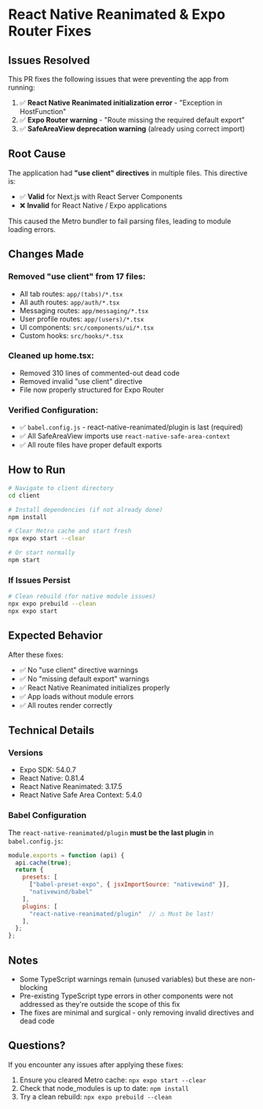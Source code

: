 # React Native Reanimated & Expo Router Fixes

## Issues Resolved

This PR fixes the following issues that were preventing the app from running:

1. ✅ **React Native Reanimated initialization error** - "Exception in HostFunction"
2. ✅ **Expo Router warning** - "Route missing the required default export"
3. ✅ **SafeAreaView deprecation warning** (already using correct import)

## Root Cause

The application had **"use client" directives** in multiple files. This directive is:
- ✅ **Valid** for Next.js with React Server Components
- ❌ **Invalid** for React Native / Expo applications

This caused the Metro bundler to fail parsing files, leading to module loading errors.

## Changes Made

### Removed "use client" from 17 files:
- All tab routes: `app/(tabs)/*.tsx`
- All auth routes: `app/auth/*.tsx`
- Messaging routes: `app/messaging/*.tsx`
- User profile routes: `app/(users)/*.tsx`
- UI components: `src/components/ui/*.tsx`
- Custom hooks: `src/hooks/*.tsx`

### Cleaned up home.tsx:
- Removed 310 lines of commented-out dead code
- Removed invalid "use client" directive
- File now properly structured for Expo Router

### Verified Configuration:
- ✅ `babel.config.js` - react-native-reanimated/plugin is last (required)
- ✅ All SafeAreaView imports use `react-native-safe-area-context`
- ✅ All route files have proper default exports

## How to Run

```bash
# Navigate to client directory
cd client

# Install dependencies (if not already done)
npm install

# Clear Metro cache and start fresh
npx expo start --clear

# Or start normally
npm start
```

### If Issues Persist

```bash
# Clean rebuild (for native module issues)
npx expo prebuild --clean
npx expo start
```

## Expected Behavior

After these fixes:
- ✅ No "use client" directive warnings
- ✅ No "missing default export" warnings  
- ✅ React Native Reanimated initializes properly
- ✅ App loads without module errors
- ✅ All routes render correctly

## Technical Details

### Versions
- Expo SDK: 54.0.7
- React Native: 0.81.4
- React Native Reanimated: 3.17.5
- React Native Safe Area Context: 5.4.0

### Babel Configuration
The `react-native-reanimated/plugin` **must be the last plugin** in `babel.config.js`:

```javascript
module.exports = function (api) {
  api.cache(true);
  return {
    presets: [
      ["babel-preset-expo", { jsxImportSource: "nativewind" }], 
      "nativewind/babel"
    ],
    plugins: [
      "react-native-reanimated/plugin"  // ⚠️ Must be last!
    ],
  };
};
```

## Notes

- Some TypeScript warnings remain (unused variables) but these are non-blocking
- Pre-existing TypeScript type errors in other components were not addressed as they're outside the scope of this fix
- The fixes are minimal and surgical - only removing invalid directives and dead code

## Questions?

If you encounter any issues after applying these fixes:
1. Ensure you cleared Metro cache: `npx expo start --clear`
2. Check that node_modules is up to date: `npm install`
3. Try a clean rebuild: `npx expo prebuild --clean`
